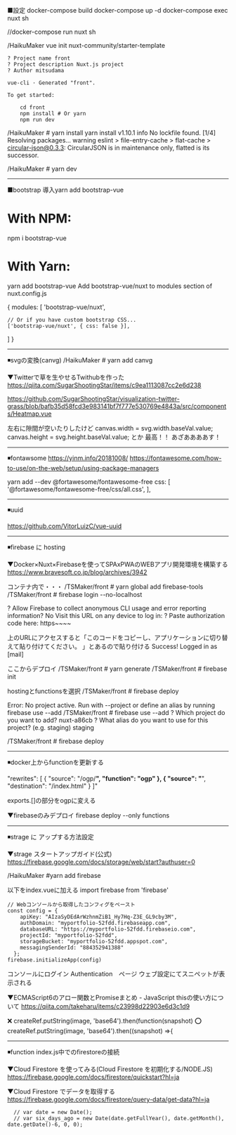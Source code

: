 ■設定
docker-compose build
docker-compose up -d
docker-compose exec nuxt sh

//docker-compose run nuxt sh

/HaikuMaker vue init nuxt-community/starter-template

    ? Project name front
    ? Project description Nuxt.js project
    ? Author mitsudama

    vue-cli · Generated "front".

    To get started:
    
        cd front
        npm install # Or yarn
        npm run dev

/HaikuMaker # yarn install
    yarn install v1.10.1
    info No lockfile found.
    [1/4] Resolving packages...
    warning eslint > file-entry-cache > flat-cache > circular-json@0.3.3: CircularJSON is in maintenance only, flatted is its successor.


/HaikuMaker # yarn dev





--------------------------------------------
■bootstrap 導入yarn add bootstrap-vue
# With NPM:
npm i bootstrap-vue

# With Yarn:
yarn add bootstrap-vue
Add bootstrap-vue/nuxt to modules section of nuxt.config.js

{
  modules: [
    'bootstrap-vue/nuxt',

    // Or if you have custom bootstrap CSS...
    ['bootstrap-vue/nuxt', { css: false }],
  ]
}


--------------------------------------------
◾svgの変換(canvg)
/HaikuMaker # yarn add canvg

▼Twitterで草を生やせるTwithubを作った
https://qiita.com/SugarShootingStar/items/c9ea1113087cc2e6d238


https://github.com/SugarShootingStar/visualization-twitter-grass/blob/bafb35d58fcd3e983141bf7f777e530769e4843a/src/components/Heatmap.vue


左右に隙間が空いたりしたけど
      canvas.width = svg.width.baseVal.value;
      canvas.height = svg.height.baseVal.value;
とか
最高！！
あざああああす！

--------------------------------------------
◾fontawsome
https://yinm.info/20181008/
https://fontawesome.com/how-to-use/on-the-web/setup/using-package-managers

yarn add --dev @fortawesome/fontawesome-free
  css: [
    '@fortawesome/fontawesome-free/css/all.css',
  ],

--------------------------------------------
◾uuid

https://github.com/VitorLuizC/vue-uuid


--------------------------------------------
◾firebase に hosting

▼Docker×Nuxt×Firebaseを使ってSPAxPWAのWEBアプリ開発環境を構築する
https://www.bravesoft.co.jp/blog/archives/3942

コンテナ内で・・・
/TSMaker/front # yarn global add firebase-tools
/TSMaker/front # firebase login --no-localhost

? Allow Firebase to collect anonymous CLI usage and error reporting information? No
Visit this URL on any device to log in:
? Paste authorization code here: https~~~~

上のURLにアクセスすると「このコードをコピーし、アプリケーションに切り替えて貼り付けてください。
」とあるので貼り付ける
 Success! Logged in as [mail]


ここからデプロイ
/TSMaker/front # yarn generate
/TSMaker/front # firebase init

hostingとfunctionsを選択
/TSMaker/front # firebase deploy


Error: No project active. Run with --project <projectId> or define an alias by
running firebase use --add
/TSMaker/front # firebase use --add
? Which project do you want to add? nuxt-a86cb
? What alias do you want to use for this project? (e.g. staging) staging


/TSMaker/front # firebase deploy


--------------------------------------------
◾docker上からfunctionを更新する

"rewrites": [
      {
        "source": "/ogp/**", 
        "function": "ogp"
      },
      {
        "source": "**",
        "destination": "/index.html"
      }
    ]"

exports.[]の部分をogpに変える

▼firebaseのみデプロイ
firebase deploy --only functions



--------------------------------------------
◾strage に アップする方法設定

▼strage スタートアップガイド(公式)
https://firebase.google.com/docs/storage/web/start?authuser=0


/HaikuMaker #yarn add firebase

以下をindex.vueに加える
    import firebase from 'firebase'

    // Webコンソールから取得したコンフィグをペースト
    const config = {
        apiKey: "AIzaSyDEdArWzhnmZiB1_Hy7Hq-Z3E_GL9cby3M",
        authDomain: "myportfolio-52fdd.firebaseapp.com",
        databaseURL: "https://myportfolio-52fdd.firebaseio.com",
        projectId: "myportfolio-52fdd",
        storageBucket: "myportfolio-52fdd.appspot.com",
        messagingSenderId: "884352941388"
      };
    firebase.initializeApp(config)


コンソールにログイン
Authentication　ページ
ウェブ設定にてスニペットが表示される



▼ECMAScript6のアロー関数とPromiseまとめ - JavaScript
thisの使い方について
https://qiita.com/takeharu/items/c23998d22903e6d3c1d9

❌ createRef.putString(image, 'base64').then(function(snapshot) 
⭕️ createRef.putString(image, 'base64').then((snapshot) =>{



--------------------------------------------
◾function index.js中でのfirestoreの接続


▼Cloud Firestore を使ってみる(Cloud Firestore を初期化する/NODE.JS)
https://firebase.google.com/docs/firestore/quickstart?hl=ja


▼Cloud Firestore でデータを取得する
https://firebase.google.com/docs/firestore/query-data/get-data?hl=ja



      // var date = new Date();
      // var six_days_ago = new Date(date.getFullYear(), date.getMonth(), date.getDate()-6, 0, 0);